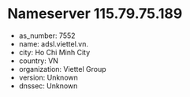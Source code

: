# Nameserver 115.79.75.189

* as_number: 7552
* name: adsl.viettel.vn.
* city: Ho Chi Minh City
* country: VN
* organization: Viettel Group
* version: Unknown
* dnssec: Unknown
